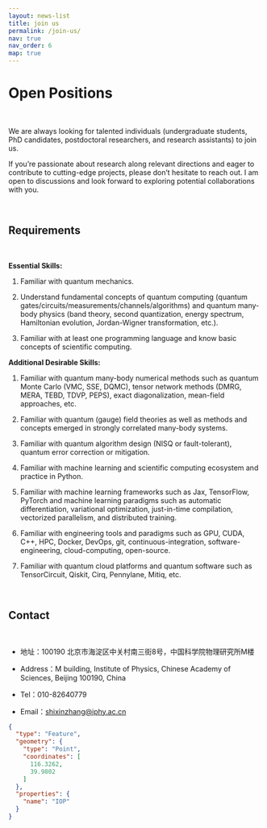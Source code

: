 ```yaml
---
layout: news-list
title: join us
permalink: /join-us/
nav: true
nav_order: 6
map: true
---
```


# Open Positions

<br>

We are always looking for talented individuals (undergraduate students, PhD candidates, postdoctoral researchers, and research assistants) to join us.

If you’re passionate about research along relevant directions and eager to contribute to cutting-edge projects, please don’t hesitate to reach out. I am open to discussions and look forward to exploring potential collaborations with you.

<br>

## Requirements

<br>

**Essential Skills:**

1. Familiar with quantum mechanics.

2. Understand fundamental concepts of quantum computing (quantum gates/circuits/measurements/channels/algorithms) and quantum many-body physics (band theory, second quantization, energy spectrum, Hamiltonian evolution, Jordan-Wigner transformation, etc.).

3. Familiar with at least one programming language and know basic concepts of scientific computing.

**Additional Desirable Skills:**

1. Familiar with quantum many-body numerical methods such as quantum Monte Carlo (VMC, SSE, DQMC), tensor network methods (DMRG, MERA, TEBD, TDVP, PEPS), exact diagonalization, mean-field approaches, etc.

2. Familiar with quantum (gauge) field theories as well as methods and concepts emerged in strongly correlated many-body systems.

3. Familiar with quantum algorithm design (NISQ or fault-tolerant), quantum error correction or mitigation.

4. Familiar with machine learning and scientific computing ecosystem and practice in Python.

5. Familiar with machine learning frameworks such as Jax, TensorFlow, PyTorch and machine learning paradigms such as automatic differentiation, variational optimization, just-in-time compilation, vectorized parallelism, and distributed training.

6. Familiar with engineering tools and paradigms such as GPU, CUDA, C++, HPC, Docker, DevOps, git, continuous-integration, software-engineering, cloud-computing, open-source.

7. Familiar with quantum cloud platforms and quantum software such as TensorCircuit, Qiskit, Cirq, Pennylane, Mitiq, etc.

<br>

## Contact

<br>

- <i class="fas fa-address-book"></i> 地址：100190 北京市海淀区中关村南三街8号，中国科学院物理研究所M楼

- <i class="fas fa-address-book"></i> Address：M building, Institute of Physics, Chinese Academy of Sciences, Beijing 100190, China

- <i class="fas fa-phone"></i> Tel：010-82640779

- <i class="fas fa-envelope"></i> Email：shixinzhang@iphy.ac.cn

```geojson
{
  "type": "Feature",
  "geometry": {
    "type": "Point",
    "coordinates": [
      116.3262,
      39.9802
    ]
  },
  "properties": {
    "name": "IOP"
  }
}
```
